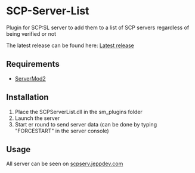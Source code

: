 # SCP-Server-List
Plugin for SCP:SL server to add them to a list of SCP servers regardless of being verified or not

The latest release can be found here: [Latest release](https://github.com/jeppevinkel/SCP-Server-List/releases/latest)

## Requirements
* [ServerMod2](https://github.com/Grover-c13/Smod2)

## Installation
1. Place the SCPServerList.dll in the sm_plugins folder
2. Launch the server
3. Start er round to send server data (can be done by typing "FORCESTART" in the server console)

## Usage
All server can be seen on [scpserv.jeppdev.com](https://scpserv.jeppdev.com/)
